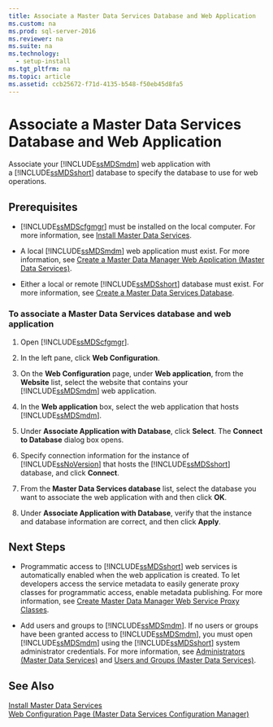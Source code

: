 ```yaml
---
title: Associate a Master Data Services Database and Web Application
ms.custom: na
ms.prod: sql-server-2016
ms.reviewer: na
ms.suite: na
ms.technology: 
  - setup-install
ms.tgt_pltfrm: na
ms.topic: article
ms.assetid: ccb25672-f71d-4135-b548-f50eb45d8fa5
---
```

# Associate a Master Data Services Database and Web Application
  Associate your [!INCLUDE[ssMDSmdm](../../Token/Other/ssMDSmdm_md.md)] web application with a [!INCLUDE[ssMDSshort](../../Token/Other/ssMDSshort_md.md)] database to specify the database to use for web operations.  
  
## Prerequisites  
  
-   [!INCLUDE[ssMDScfgmgr](../../Token/Other/ssMDScfgmgr_md.md)] must be installed on the local computer. For more information, see [Install Master Data Services](../../Topics/TopicNameNotContainA/Install-Master-Data-Services.md).  
  
-   A local [!INCLUDE[ssMDSmdm](../../Token/Other/ssMDSmdm_md.md)] web application must exist. For more information, see [Create a Master Data Manager Web Application &#40;Master Data Services&#41;](../../Topics/TopicNameContainA/Create-a-Master-Data-Manager-Web-Application--Master-Data-Services-.md).  
  
-   Either a local or remote [!INCLUDE[ssMDSshort](../../Token/Other/ssMDSshort_md.md)] database must exist. For more information, see [Create a Master Data Services Database](../../Topics/TopicNameContainA/Create-a-Master-Data-Services-Database.md).  
  
### To associate a Master Data Services database and web application  
  
1.  Open [!INCLUDE[ssMDScfgmgr](../../Token/Other/ssMDScfgmgr_md.md)].  
  
2.  In the left pane, click **Web Configuration**.  
  
3.  On the **Web Configuration** page, under **Web application**, from the **Website** list, select the website that contains your [!INCLUDE[ssMDSmdm](../../Token/Other/ssMDSmdm_md.md)] web application.  
  
4.  In the **Web application** box, select the web application that hosts [!INCLUDE[ssMDSmdm](../../Token/Other/ssMDSmdm_md.md)].  
  
5.  Under **Associate Application with Database**, click **Select**. The **Connect to Database** dialog box opens.  
  
6.  Specify connection information for the instance of [!INCLUDE[ssNoVersion](../../Token/Other/ssNoVersion_md.md)] that hosts the [!INCLUDE[ssMDSshort](../../Token/Other/ssMDSshort_md.md)] database, and click **Connect**.  
  
7.  From the **Master Data Services database** list, select the database you want to associate the web application with and then click **OK**.  
  
8.  Under **Associate Application with Database**, verify that the instance and database information are correct, and then click **Apply**.  
  
## Next Steps  
  
-   Programmatic access to [!INCLUDE[ssMDSshort](../../Token/Other/ssMDSshort_md.md)] web services is automatically enabled when the web application is created. To let developers access the service metadata to easily generate proxy classes for programmatic access, enable metadata publishing. For more information, see [Create Master Data Manager Web Service Proxy Classes](../Topic/Create%20Master%20Data%20Manager%20Web%20Service%20Proxy%20Classes.md).  
  
-   Add users and groups to [!INCLUDE[ssMDSmdm](../../Token/Other/ssMDSmdm_md.md)]. If no users or groups have been granted access to [!INCLUDE[ssMDSmdm](../../Token/Other/ssMDSmdm_md.md)], you must open [!INCLUDE[ssMDSmdm](../../Token/Other/ssMDSmdm_md.md)] using the [!INCLUDE[ssMDSshort](../../Token/Other/ssMDSshort_md.md)] system administrator credentials. For more information, see [Administrators &#40;Master Data Services&#41;](../../Topics/TopicNameNotContainA/Administrators--Master-Data-Services-.md) and [Users and Groups &#40;Master Data Services&#41;](../../Topics/TopicNameNotContainA/Users-and-Groups--Master-Data-Services-.md).  
  
## See Also  
 [Install Master Data Services](../../Topics/TopicNameNotContainA/Install-Master-Data-Services.md)   
 [Web Configuration Page &#40;Master Data Services Configuration Manager&#41;](../../Topics/TopicNameNotContainA/Web-Configuration-Page--Master-Data-Services-Configuration-Manager-.md)  
  
  